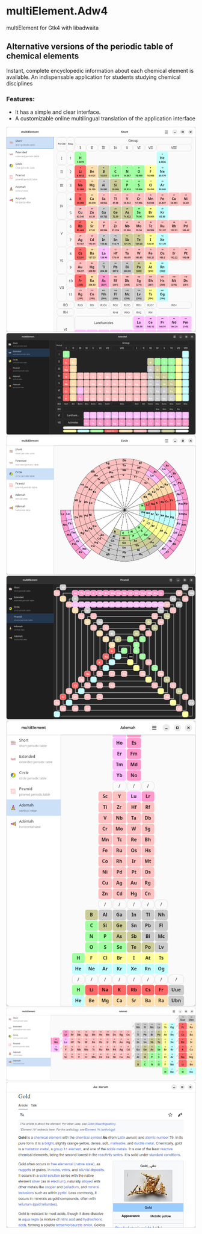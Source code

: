 # multiElement.Adw4
multiElement for Gtk4 with libadwaita

## Alternative versions of the periodic table of chemical elements

Instant, complete encyclopedic information about each chemical element is available.
	    An indispensable application for students studying chemical disciplines

### Features:
 - It has a simple and clear interface.
 - A customizable online multilingual translation of the application interface

![screenshot1.png](/data/screenshots/screenshot1.png)
![screenshot2.png](/data/screenshots/screenshot2.png)
![screenshot3.png](/data/screenshots/screenshot3.png)
![screenshot4.png](/data/screenshots/screenshot4.png)
![screenshot5.png](/data/screenshots/screenshot5.png)
![screenshot6.png](/data/screenshots/screenshot6.png)
![screenshot7.png](/data/screenshots/screenshot7.png)
